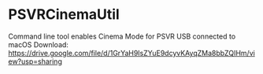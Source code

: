 # PSVRCinemaUtil
Command line tool enables Cinema Mode for PSVR USB connected to macOS
Download: https://drive.google.com/file/d/1GrYaH9IsZYuE9dcyvKAyqZMa8bbZQIHm/view?usp=sharing
